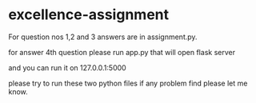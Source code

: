 # excellence-assignment
 
For question nos 1,2 and 3 answers are in assignment.py.

for answer 4th question please run app.py that will open flask server

and you can run it on 127.0.0.1:5000

please try to run these two python files if any problem find please let me know.